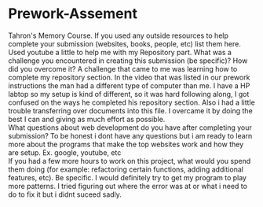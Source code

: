 # Prework-Assement
Tahron's Memory Course.
If you used any outside resources to help complete your submission (websites, books, people, etc) list them here. Used youtube a little to help me with my Repository part.
What was a challenge you encountered in creating this submission (be specific)? How did you overcome it? A challenge that came to me was learning how to complete my repository section. In the video that was listed in our prework instructions the man had a different type of computer than me. I have a HP labtop so my setup is kind of different, so it was hard following along, I got confused on the ways he completed his repository section. Also i had a little trouble transferring over documents into this file. I overcame it by doing the best I can and giving as much effort as possible.  
What questions about web development do you have after completing your submission? To be honest i dont have any questions but i am ready to learn more about the programs that make the top websites work and how they are setup. Ex. google, youtube, etc  
If you had a few more hours to work on this project, what would you spend them doing (for example: refactoring certain functions, adding additional features, etc). Be specific. I would definitely try to get my program to play more patterns. I tried figuring out where the error was at or what i need to do to fix it but i didnt suceed sadly. 
